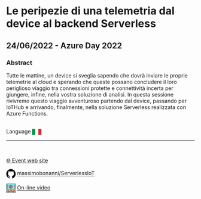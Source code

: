 # Le peripezie di una telemetria dal device al backend Serverless
## 24/06/2022 - Azure Day 2022
### Abstract
Tutte le mattine, un device si sveglia sapendo che dovrà inviare le proprie telemetrie al cloud e sperando che queste possano concludere il loro periglioso viaggio tra connessioni protette e connettività incerta per giungere, infine, nella vostra soluzione di analisi. In questa sessione rivivremo questo viaggio avventuroso partendo dal device, passando per IoTHub e arrivando, finalmente, nella soluzione Serverless realizzata con Azure Functions.

<br/>
Language <img width="25" src="https://raw.githubusercontent.com/dpcons/DPCons/Dev/Resources/FlagItaly.svg" style="vertical-align:middle">

<br/>

---

<br/>
<p>
<a href="https://iotsummit.tech/">🌐 Event web site</a>
</p>

<p>
<img width="25" src="https://raw.githubusercontent.com/massimobonanni/massimobonanni/master/images/github.svg" style="vertical-align:middle"> 
<a href="https://github.com/massimobonanni/ServerlessIoT" target="_blank">massimobonanni/ServerlessIoT
</a>
</p>

<p>
<img width="25" src="https://raw.githubusercontent.com/massimobonanni/massimobonanni/master/images/video.svg" style="vertical-align:middle"> 
<a href="https://youtu.be/58KMCzDtTsY?t=27025" target="_blank">On-line video</a>
</p> 
